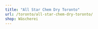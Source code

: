 ```yaml
---
title: "All Star Chem Dry Toronto"
url: /toronto/all-star-chem-dry-toronto/
shop: Wäscherei
---
```

